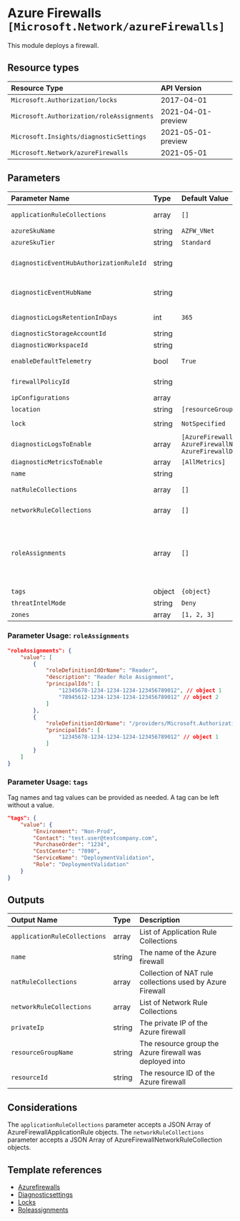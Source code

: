 # Azure Firewalls `[Microsoft.Network/azureFirewalls]`

This module deploys a firewall.

## Resource types

| Resource Type | API Version |
| :-- | :-- |
| `Microsoft.Authorization/locks` | 2017-04-01 |
| `Microsoft.Authorization/roleAssignments` | 2021-04-01-preview |
| `Microsoft.Insights/diagnosticSettings` | 2021-05-01-preview |
| `Microsoft.Network/azureFirewalls` | 2021-05-01 |

## Parameters

| Parameter Name | Type | Default Value | Possible Values | Description |
| :-- | :-- | :-- | :-- | :-- |
| `applicationRuleCollections` | array | `[]` |  | Optional. Collection of application rule collections used by Azure Firewall. |
| `azureSkuName` | string | `AZFW_VNet` | `[AZFW_VNet, AZFW_Hub]` | Optional. Name of an Azure Firewall SKU. |
| `azureSkuTier` | string | `Standard` | `[Standard, Premium]` | Optional. Tier of an Azure Firewall. |
| `diagnosticEventHubAuthorizationRuleId` | string |  |  | Optional. Resource ID of the diagnostic event hub authorization rule for the Event Hubs namespace in which the event hub should be created or streamed to. |
| `diagnosticEventHubName` | string |  |  | Optional. Name of the diagnostic event hub within the namespace to which logs are streamed. Without this, an event hub is created for each log category. |
| `diagnosticLogsRetentionInDays` | int | `365` |  | Optional. Specifies the number of days that logs will be kept for; a value of 0 will retain data indefinitely. |
| `diagnosticStorageAccountId` | string |  |  | Optional. Diagnostic Storage Account resource identifier |
| `diagnosticWorkspaceId` | string |  |  | Optional. Log Analytics workspace resource identifier |
| `enableDefaultTelemetry` | bool | `True` |  | Optional. Enable telemetry via the Customer Usage Attribution ID (GUID). |
| `firewallPolicyId` | string |  |  | Optional. Resource ID of the Firewall Policy that should be attached. |
| `ipConfigurations` | array |  |  | Required. List of IP Configurations. |
| `location` | string | `[resourceGroup().location]` |  | Optional. Location for all resources. |
| `lock` | string | `NotSpecified` | `[CanNotDelete, NotSpecified, ReadOnly]` | Optional. Specify the type of lock. |
| `diagnosticLogsToEnable` | array | `[AzureFirewallApplicationRule, AzureFirewallNetworkRule, AzureFirewallDnsProxy]` | `[AzureFirewallApplicationRule, AzureFirewallNetworkRule, AzureFirewallDnsProxy]` | Optional. The name of firewall logs that will be streamed. |
| `diagnosticMetricsToEnable` | array | `[AllMetrics]` | `[AllMetrics]` | Optional. The name of metrics that will be streamed. |
| `name` | string |  |  | Required. Name of the Azure Firewall. |
| `natRuleCollections` | array | `[]` |  | Optional. Collection of NAT rule collections used by Azure Firewall. |
| `networkRuleCollections` | array | `[]` |  | Optional. Collection of network rule collections used by Azure Firewall. |
| `roleAssignments` | array | `[]` |  | Optional. Array of role assignment objects that contain the 'roleDefinitionIdOrName' and 'principalId' to define RBAC role assignments on this resource. In the roleDefinitionIdOrName attribute, you can provide either the display name of the role definition, or its fully qualified ID in the following format: '/providers/Microsoft.Authorization/roleDefinitions/c2f4ef07-c644-48eb-af81-4b1b4947fb11' |
| `tags` | object | `{object}` |  | Optional. Tags of the Azure Firewall resource. |
| `threatIntelMode` | string | `Deny` | `[Alert, Deny, Off]` | Optional. The operation mode for Threat Intel. |
| `zones` | array | `[1, 2, 3]` |  | Optional. Zone numbers e.g. 1,2,3. |

### Parameter Usage: `roleAssignments`

```json
"roleAssignments": {
    "value": [
        {
            "roleDefinitionIdOrName": "Reader",
            "description": "Reader Role Assignment",
            "principalIds": [
                "12345678-1234-1234-1234-123456789012", // object 1
                "78945612-1234-1234-1234-123456789012" // object 2
            ]
        },
        {
            "roleDefinitionIdOrName": "/providers/Microsoft.Authorization/roleDefinitions/c2f4ef07-c644-48eb-af81-4b1b4947fb11",
            "principalIds": [
                "12345678-1234-1234-1234-123456789012" // object 1
            ]
        }
    ]
}
```

### Parameter Usage: `tags`

Tag names and tag values can be provided as needed. A tag can be left without a value.

```json
"tags": {
    "value": {
        "Environment": "Non-Prod",
        "Contact": "test.user@testcompany.com",
        "PurchaseOrder": "1234",
        "CostCenter": "7890",
        "ServiceName": "DeploymentValidation",
        "Role": "DeploymentValidation"
    }
}
```

## Outputs

| Output Name | Type | Description |
| :-- | :-- | :-- |
| `applicationRuleCollections` | array | List of Application Rule Collections |
| `name` | string | The name of the Azure firewall |
| `natRuleCollections` | array | Collection of NAT rule collections used by Azure Firewall |
| `networkRuleCollections` | array | List of Network Rule Collections |
| `privateIp` | string | The private IP of the Azure firewall |
| `resourceGroupName` | string | The resource group the Azure firewall was deployed into |
| `resourceId` | string | The resource ID of the Azure firewall |

## Considerations

The `applicationRuleCollections` parameter accepts a JSON Array of AzureFirewallApplicationRule objects.
The `networkRuleCollections` parameter accepts a JSON Array of AzureFirewallNetworkRuleCollection objects.

## Template references

- [Azurefirewalls](https://docs.microsoft.com/en-us/azure/templates/Microsoft.Network/2021-05-01/azureFirewalls)
- [Diagnosticsettings](https://docs.microsoft.com/en-us/azure/templates/Microsoft.Insights/2021-05-01-preview/diagnosticSettings)
- [Locks](https://docs.microsoft.com/en-us/azure/templates/Microsoft.Authorization/2017-04-01/locks)
- [Roleassignments](https://docs.microsoft.com/en-us/azure/templates/Microsoft.Authorization/roleAssignments)

